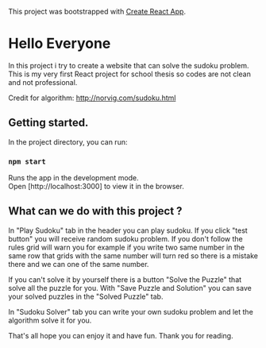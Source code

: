 This project was bootstrapped with [Create React App](https://github.com/facebook/create-react-app).

# Hello Everyone

In this project i try to create a website that can solve the sudoku problem. This is my very first React project
for school thesis so codes are not clean and not professional.

Credit for algorithm: http://norvig.com/sudoku.html

## Getting started.

In the project directory, you can run:

### `npm start`

Runs the app in the development mode.<br>
Open [http://localhost:3000] to view it in the browser.

## What can we do with this project ?

 In "Play Sudoku" tab in the header you can play sudoku. If you click "test button" you will
receive random sudoku problem. If you don't follow the rules grid will warn you for example
if you write two same number in the same row that grids with the same number will turn red so
there is a mistake there and we can one of the same number.

 If you can't solve it by yourself there is a button "Solve the Puzzle" that solve all the puzzle for you.
 With "Save Puzzle and Solution" you can save your solved puzzles in the "Solved Puzzle" tab.
 
 In "Sudoku Solver" tab you can write your own sudoku problem and let the algorithm solve it for you.
 
That's all hope you can enjoy it and have fun.
Thank you for reading.
 


